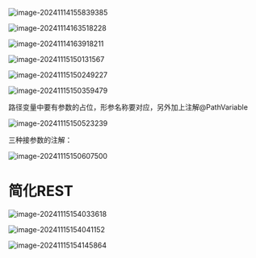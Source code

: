 ![image-20241114155839385](5%20REST%E9%A3%8E%E6%A0%BC.assets/image-20241114155839385.png)

 ![image-20241114163518228](5%20REST%E9%A3%8E%E6%A0%BC.assets/image-20241114163518228.png) 

 ![image-20241114163918211](5%20REST%E9%A3%8E%E6%A0%BC.assets/image-20241114163918211.png)

![image-20241115150131567](5%20REST%E9%A3%8E%E6%A0%BC.assets/image-20241115150131567.png)

![image-20241115150249227](5%20REST%E9%A3%8E%E6%A0%BC.assets/image-20241115150249227.png)

![image-20241115150359479](D:\md_image\image-20241115150359479.png)

路径变量中要有参数的占位，形参名称要对应，另外加上注解@PathVariable

![image-20241115150523239](5%20REST%E9%A3%8E%E6%A0%BC.assets/image-20241115150523239.png)

三种接参数的注解：

![image-20241115150607500](5%20REST%E9%A3%8E%E6%A0%BC.assets/image-20241115150607500.png)

# 简化REST

![image-20241115154033618](5%20REST%E9%A3%8E%E6%A0%BC.assets/image-20241115154033618.png)

 

![image-20241115154041152](5%20REST%E9%A3%8E%E6%A0%BC.assets/image-20241115154041152.png)

![image-20241115154145864](5%20REST%E9%A3%8E%E6%A0%BC.assets/image-20241115154145864.png)